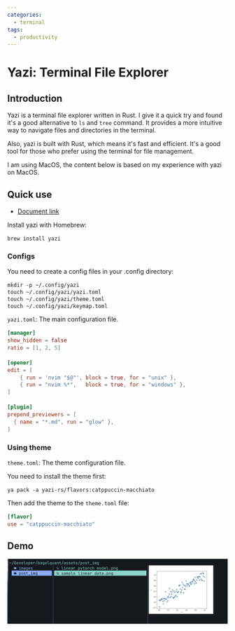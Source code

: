 ```yaml
---
categories: 
  - terminal 
tags:
  - productivity
---
```


# Yazi: Terminal File Explorer

## Introduction

Yazi is a terminal file explorer written in Rust. I give it a quick try and found it's a good alternative to `ls` and `tree` command. It provides a more intuitive way to navigate files and directories in the terminal.

Also, yazi is built with Rust, which means it's fast and efficient. It's a good tool for those who prefer using the terminal for file management.

I am using MacOS, the content below is based on my experience with yazi on MacOS.

## Quick use

- [Document link](https://yazi-rs.github.io/docs/installation)

Install yazi with Homebrew:

```shell
brew install yazi
```

### Configs

You need to create a config files in your .config directory:

```shell
mkdir -p ~/.config/yazi
touch ~/.config/yazi/yazi.toml
touch ~/.config/yazi/theme.toml
touch ~/.config/yazi/keymap.toml
```

`yazi.toml`: The main configuration file.

```toml
[manager]
show_hidden = false
ratio = [1, 2, 5]

[opener]
edit = [
	{ run = 'nvim "$@"', block = true, for = "unix" },
	{ run = "nvim %*",   block = true, for = "windows" },
]

[plugin]
prepend_previewers = [
  { name = "*.md", run = "glow" },
]
```

### Using theme

`theme.toml`: The theme configuration file.

You need to install the theme first:

```shell
ya pack -a yazi-rs/flavors:catppuccin-macchiato
```

Then add the theme to the `theme.toml` file:

```toml
[flavor]
use = "catppuccin-macchiato"
```

## Demo

![yazi-demo](../assets/post_img/yazi-demo.png)

